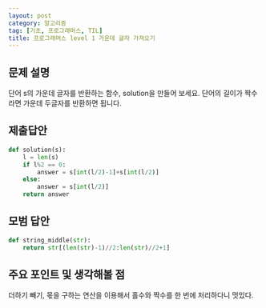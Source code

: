 ```yaml
---
layout: post
category: 알고리즘
tag: [기초, 프로그래머스, TIL]
title: 프로그래머스 level 1 가운데 글자 가져오기
---
```


## 문제 설명

단어 s의 가운데 글자를 반환하는 함수, solution을 만들어 보세요. 단어의 길이가 짝수라면 가운데 두글자를 반환하면 됩니다.

## 제출답안

```python
def solution(s):
    l = len(s)
    if l%2 == 0:
        answer = s[int(l/2)-1]+s[int(l/2)]
    else:
        answer = s[int(l/2)]
    return answer
```

## 모범 답안

```python
def string_middle(str):
    return str[(len(str)-1)//2:len(str)//2+1]
```

## 주요 포인트 및 생각해볼 점  
더하기 빼기, 몫을 구하는 연산을 이용해서 홀수와 짝수를 한 번에 처리하다니 멋있다.





